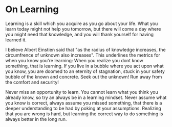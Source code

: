 # On Learning

Learning is a skill which you acquire as you go about your life. What you learn
today might not help you tomorrow, but there will come a day where you might
need that knowledge, and you will thank yourself for having learned it.

I believe Albert Einstien said that "as the radius of knowledge increases, the
circumfrence of unknown also increases". This underlines the metrics for when you
know you're learning: When you realize you dont know something, that is learning.
If you live in a bubble where you act upon what you know, you are doomed to an
eternity of stagnation, stuck in your safety bubble of the known and concrete.
Seek out the unknown! Run away from the comfort and security!

Never miss an opportunity to learn. You cannot learn what you think you already
know, so try an always be in a learning mindset. Never assume what you
know is correct, always assume you missed something, that there is a deeper understanding
to be had by poking at your assumptions. Realizing that you are wrong is hard, but
learning the correct way to do something is always better in the long run.
